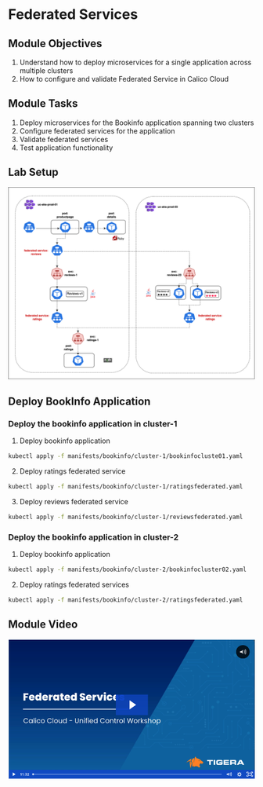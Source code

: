 # Federated Services

## Module Objectives

1. Understand how to deploy microservices for a single application across multiple clusters
2. How to configure and validate Federated Service in Calico Cloud

## Module Tasks

1. Deploy microservices for the Bookinfo application spanning two clusters
2. Configure federated services for the application
3. Validate federated services
4. Test application functionality

## Lab Setup

![Bookinfo Federated Services](images/bookinfofederatedservices.png)

## Deploy BookInfo Application

### Deploy the bookinfo application in cluster-1

1. Deploy bookinfo application

```bash
kubectl apply -f manifests/bookinfo/cluster-1/bookinfocluste01.yaml
```

2. Deploy ratings federated service

```bash
kubectl apply -f manifests/bookinfo/cluster-1/ratingsfederated.yaml
```

3. Deploy reviews federated service

```bash
kubectl apply -f manifests/bookinfo/cluster-1/reviewsfederated.yaml
```


### Deploy the bookinfo application in cluster-2

1. Deploy bookinfo application

```bash
kubectl apply -f manifests/bookinfo/cluster-2/bookinfocluster02.yaml
```

2. Deploy ratings federated services

```bash
kubectl apply -f manifests/bookinfo/cluster-2/ratingsfederated.yaml
```

## Module Video
[![Federated Endpoints](images/video-federated-services.png)](https://tigera.wistia.com/medias/s9a06bebnj)

